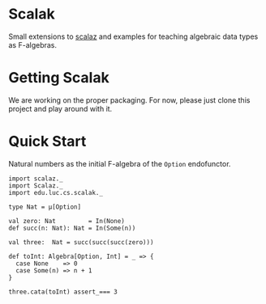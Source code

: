 # Scalak

Small extensions to [scalaz](http://github.com/scalaz/scalaz) and
examples for teaching algebraic data types as F-algebras.

# Getting Scalak

We are working on the proper packaging.
For now, please just clone this project and play around with it.

# Quick Start

Natural numbers as the initial F-algebra of the `Option` endofunctor.

    import scalaz._
    import Scalaz._
    import edu.luc.cs.scalak._

    type Nat = µ[Option]

    val zero: Nat         = In(None)
    def succ(n: Nat): Nat = In(Some(n))

    val three:  Nat = succ(succ(succ(zero)))

    def toInt: Algebra[Option, Int] = _ => {
      case None    => 0
      case Some(n) => n + 1
    }

    three.cata(toInt) assert_=== 3

